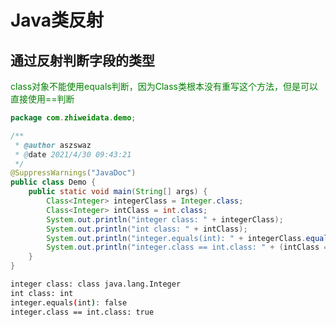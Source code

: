 # Java类反射

## 通过反射判断字段的类型

<span style="color: green">class对象不能使用equals判断，因为Class类根本没有重写这个方法，但是可以直接使用==判断</span>

```java
package com.zhiweidata.demo;

/**
 * @author aszswaz
 * @date 2021/4/30 09:43:21
 */
@SuppressWarnings("JavaDoc")
public class Demo {
    public static void main(String[] args) {
        Class<Integer> integerClass = Integer.class;
        Class<Integer> intClass = int.class;
        System.out.println("integer class: " + integerClass);
        System.out.println("int class: " + intClass);
        System.out.println("integer.equals(int): " + integerClass.equals(intClass));
        System.out.println("integer.class == int.class: " + (intClass == intClass));
    }
}
```

```bash
integer class: class java.lang.Integer
int class: int
integer.equals(int): false
integer.class == int.class: true
```

